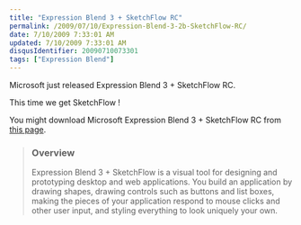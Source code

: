 ```yaml
---
title: "Expression Blend 3 + SketchFlow RC"
permalink: /2009/07/10/Expression-Blend-3-2b-SketchFlow-RC/
date: 7/10/2009 7:33:01 AM
updated: 7/10/2009 7:33:01 AM
disqusIdentifier: 20090710073301
tags: ["Expression Blend"]
---
```

Microsoft just released Expression Blend 3 + SketchFlow RC.

This time we get SketchFlow !
<!-- more -->

You might download Microsoft Expression Blend 3 + SketchFlow RC from [this page](http://www.microsoft.com/downloads/details.aspx?displaylang=en&FamilyID=92e1db7a-5d36-449b-8c6b-d25f078f3609).

> ### Overview
> 
> Expression Blend 3 + SketchFlow is a visual tool for designing and prototyping desktop and web applications. You build an application by drawing shapes, drawing controls such as buttons and list boxes, making the pieces of your application respond to mouse clicks and other user input, and styling everything to look uniquely your own.

